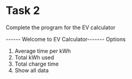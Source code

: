 # Task 2

Complete the program for the EV calculator

------ Welcome to EV Calculator-------
                     Options                      
1. Average time per kWh
2. Total kWh used
3. Total charge time
4. Show all data

